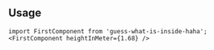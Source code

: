 ## Usage

```
import FirstComponent from 'guess-what-is-inside-haha';
<FirstComponent heightInMeter={1.68} />
```

